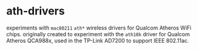 # ath-drivers
experiments with `mac80211` `ath*` wireless drivers for Qualcom Atheros WiFi chips.
originally created to experiment with the `ath10k` driver for Qualcom Atheros QCA988x, used in the TP-Link AD7200 to support IEEE 802.11ac.
